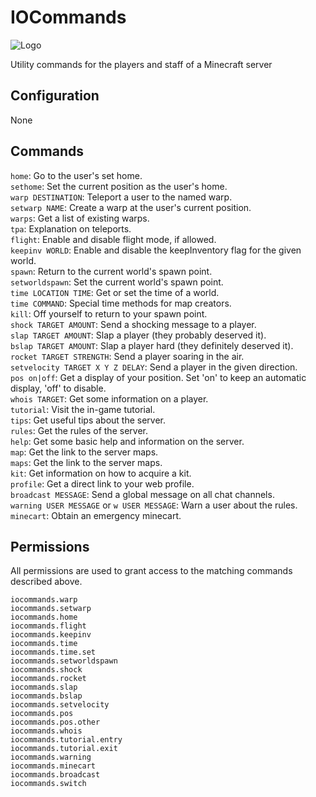 # IOCommands

![Logo](https://www.interordi.com/images/plugins/iocommands-96.png)

Utility commands for the players and staff of a Minecraft server


## Configuration

None  


## Commands


`home`: Go to the user's set home.  
`sethome`: Set the current position as the user's home.  
`warp DESTINATION`: Teleport a user to the named warp.  
`setwarp NAME`: Create a warp at the user's current position.  
`warps`: Get a list of existing warps.  
`tpa`: Explanation on teleports.  
`flight`: Enable and disable flight mode, if allowed.  
`keepinv WORLD`: Enable and disable the keepInventory flag for the given world.  
`spawn`: Return to the current world's spawn point.  
`setworldspawn`: Set the current world's spawn point.  
`time LOCATION TIME`: Get or set the time of a world.  
`time COMMAND`: Special time methods for map creators.  
`kill`: Off yourself to return to your spawn point.  
`shock TARGET AMOUNT`: Send a shocking message to a player.  
`slap TARGET AMOUNT`: Slap a player (they probably deserved it).  
`bslap TARGET AMOUNT`: Slap a player hard (they definitely deserved it).  
`rocket TARGET STRENGTH`: Send a player soaring in the air.  
`setvelocity TARGET X Y Z DELAY`: Send a player in the given direction.  
`pos on|off`: Get a display of your position. Set 'on' to keep an automatic display, 'off' to disable.  
`whois TARGET`: Get some information on a player.  
`tutorial`: Visit the in-game tutorial.  
`tips`: Get useful tips about the server.  
`rules`: Get the rules of the server.  
`help`: Get some basic help and information on the server.  
`map`: Get the link to the server maps.  
`maps`: Get the link to the server maps.  
`kit`: Get information on how to acquire a kit.  
`profile`: Get a direct link to your web profile.  
`broadcast MESSAGE`: Send a global message on all chat channels.  
`warning USER MESSAGE` or `w USER MESSAGE`: Warn a user about the rules.  
`minecart`: Obtain an emergency minecart.  



## Permissions

All permissions are used to grant access to the matching commands described above.

`iocommands.warp`  
`iocommands.setwarp`  
`iocommands.home`  
`iocommands.flight`  
`iocommands.keepinv`  
`iocommands.time`  
`iocommands.time.set`  
`iocommands.setworldspawn`  
`iocommands.shock`  
`iocommands.rocket`  
`iocommands.slap`  
`iocommands.bslap`  
`iocommands.setvelocity`  
`iocommands.pos`  
`iocommands.pos.other`  
`iocommands.whois`  
`iocommands.tutorial.entry`  
`iocommands.tutorial.exit`  
`iocommands.warning`  
`iocommands.minecart`  
`iocommands.broadcast`  
`iocommands.switch`  
